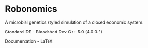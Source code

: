 Robonomics
==========

A microbial genetics styled simulation of a closed economic system.

Standard IDE - Bloodshed Dev C++ 5.0 (4.9.9.2)

Documentation - LaTeX